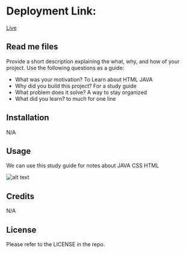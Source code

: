 # <Bootcamp>

# Deployment Link:
[Live](https://mobleyj2.github.io/study-guide/)


## Read me files

Provide a short description explaining the what, why, and how of your project. Use the following questions as a guide:

- What was your motivation? To Learn about HTML JAVA
- Why did you build this project? For a study guide
- What problem does it solve? A way to stay organized
- What did you learn? to much for one line


## Installation

N/A

## Usage

We can use this study guide for notes about JAVA CSS HTML 


![alt text](assets/images/screenshot.png)

## Credits

N/A

## License

Please refer to the LICENSE in the repo.